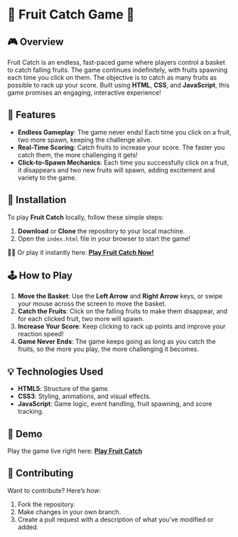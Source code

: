 # 🍏 Fruit Catch Game 🍓

## 🎮 Overview
Fruit Catch is an endless, fast-paced game where players control a basket to catch falling fruits. The game continues indefinitely, with fruits spawning each time you click on them. The objective is to catch as many fruits as possible to rack up your score. Built using **HTML**, **CSS**, and **JavaScript**, this game promises an engaging, interactive experience!

## 🌟 Features
- **Endless Gameplay**: The game never ends! Each time you click on a fruit, two more spawn, keeping the challenge alive.
- **Real-Time Scoring**: Catch fruits to increase your score. The faster you catch them, the more challenging it gets!
- **Click-to-Spawn Mechanics**: Each time you successfully click on a fruit, it disappears and two new fruits will spawn, adding excitement and variety to the game.

## 🚀 Installation

To play **Fruit Catch** locally, follow these simple steps:
1. **Download** or **Clone** the repository to your local machine.
2. Open the `index.html` file in your browser to start the game!

🧑‍💻 Or play it instantly here: [**Play Fruit Catch Now!**](https://shaiksufiyan157.github.io/Fruit-catch-game/)

## 🕹️ How to Play
1. **Move the Basket**: Use the **Left Arrow** and **Right Arrow** keys, or swipe your mouse across the screen to move the basket.
2. **Catch the Fruits**: Click on the falling fruits to make them disappear, and for each clicked fruit, two more will spawn.
3. **Increase Your Score**: Keep clicking to rack up points and improve your reaction speed!
4. **Game Never Ends**: The game keeps going as long as you catch the fruits, so the more you play, the more challenging it becomes.

## 💡 Technologies Used
- **HTML5**: Structure of the game.
- **CSS3**: Styling, animations, and visual effects.
- **JavaScript**: Game logic, event handling, fruit spawning, and score tracking.

## 🎥 Demo
Play the game live right here: [**Play Fruit Catch**](https://shaiksufiyan157.github.io/Fruit-catch-game/)

## 🤝 Contributing
Want to contribute? Here’s how:
1. Fork the repository.
2. Make changes in your own branch.
3. Create a pull request with a description of what you’ve modified or added.
